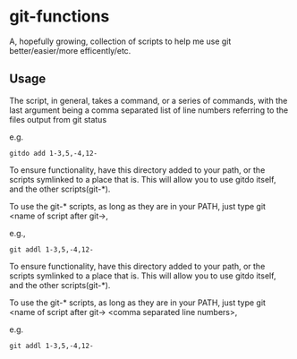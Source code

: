 # git-functions
A, hopefully growing, collection of scripts to help me use git better/easier/more efficently/etc.

## Usage

The script, in general, takes a command, or a series of commands, with the last argument being a comma separated list
of line numbers referring to the files output from git status

e.g.
```
gitdo add 1-3,5,-4,12-
```

To ensure functionality, have this directory added to your path, or the scripts symlinked to a place that is.
This will allow you to use gitdo itself, and the other scripts(git-*).

To use the git-* scripts, as long as they are in your PATH, just type git \<name of script after git-\>,

e.g.,
```
git addl 1-3,5,-4,12-
```

To ensure functionality, have this directory added to your path, or the scripts symlinked to a place that is.
This will allow you to use gitdo itself, and the other scripts(git-*).

To use the git-* scripts, as long as they are in your PATH, just type git \<name of script after git-\> \<comma separated line numbers\>,

e.g.
```
git addl 1-3,5,-4,12-
```
